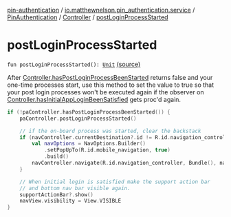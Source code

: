 [pin-authentication](../../../index.md) / [io.matthewnelson.pin_authentication.service](../../index.md) / [PinAuthentication](../index.md) / [Controller](index.md) / [postLoginProcessStarted](./post-login-process-started.md)

# postLoginProcessStarted

`fun postLoginProcessStarted(): `[`Unit`](https://kotlinlang.org/api/latest/jvm/stdlib/kotlin/-unit/index.html) [(source)](https://github.com/05nelsonm/pin-authentication/blob/master/pin-authentication/src/main/java/io/matthewnelson/pin_authentication/service/PinAuthentication.kt#L787)

After [Controller.hasPostLoginProcessBeenStarted](has-post-login-process-been-started.md)
returns false and your one-time processes start,
use this method to set the value to true so that
your post login processes won't be executed again
if the observer on
[Controller.hasInitialAppLoginBeenSatisfied](has-initial-app-login-been-satisfied.md) gets
proc'd again.

``` kotlin
if (!paController.hasPostLoginProcessBeenStarted()) {
    paController.postLoginProcessStarted()

    // if the on-board process was started, clear the backstack
    if (navController.currentDestination?.id != R.id.navigation_controller) {
        val navOptions = NavOptions.Builder()
            .setPopUpTo(R.id.mobile_navigation, true)
            .build()
        navController.navigate(R.id.navigation_controller, Bundle(), navOptions)
    }

    // When initial login is satisfied make the support action bar
    // and bottom nav bar visible again.
    supportActionBar?.show()
    navView.visibility = View.VISIBLE
}
```

